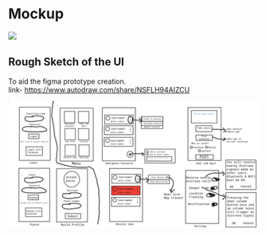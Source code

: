 # Mockup  

<img width="75%" src="https://i.ibb.co/WKJVqLb/Frame-1.png"> 

## Rough Sketch of the UI  

To aid the figma prototype creation.  
link- <https://www.autodraw.com/share/NSFLH94AIZCU>  

![ui-sketch](./UI_rough_sketch.png)  
